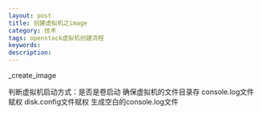 ```yaml
---
layout: post
title: 创建虚拟机之image
category: 技术
tags: openstack虚拟机创建流程
keywords: 
description: 
---
```


_create_image

判断虚拟机启动方式：是否是卷启动
确保虚拟机的文件目录存
console.log文件赋权
disk.config文件赋权
生成空白的console.log文件

